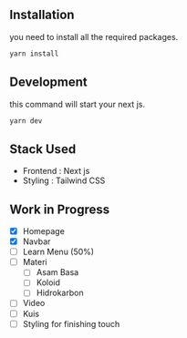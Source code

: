 ## Installation

you need to install all the required packages.

```bash
yarn install
```

## Development

this command will start your next js.

```bash
yarn dev
```

## Stack Used

* Frontend : Next js
* Styling : Tailwind CSS

## Work in Progress
- [X] Homepage
- [X] Navbar
- [ ] Learn Menu (50%)
- [ ] Materi
    - [ ] Asam Basa
    - [ ] Koloid
    - [ ] Hidrokarbon
- [ ] Video
- [ ] Kuis
- [ ] Styling for finishing touch